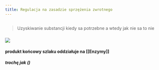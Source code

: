 ```yaml
---
title: Regulacja na zasadzie sprzężenia zwrotnego
---
```


##
> Uzyskiwanie substancji kiedy sa potrzebne a wtedy jak nie sa to nie
### ![](https://media.discordapp.net/attachments/738092871021756817/831114805283913728/unknown.png?width=720&height=245)
#### **produkt końcowy** szlaku oddziałuje na [[Enzymy]]
##### trochę jak ()
